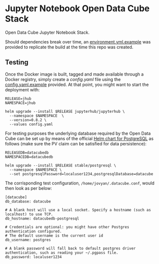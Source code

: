 # Jupyter Notebook Open Data Cube Stack

Open Data Cube Jupyter Notebook Stack.

Should dependencies break over time, an [environment.yml.example](environment.yml.example) was provided to replicate the build at the time this repo was created.

## Testing
Once the Docker image is built, tagged and made available through a Docker registry, simply create a *config.yaml* file using the [config.yaml.example](config.yaml.example) provided. At that point, you might want to start the deployment with:

```
RELEASE=jhub
NAMESPACE=jhub

helm upgrade --install $RELEASE jupyterhub/jupyterhub \
  --namespace $NAMESPACE  \
  --version=0.8.2 \
  --values config.yaml
```

For testing purposes the underlying database required by the Open Data Cube can be set up by means of the official [Helm chart for PostgreSQL](https://github.com/helm/charts/tree/master/stable/postgresql) as follows (make sure the PV claim can be satisfied for data persistence):

```
RELEASEDB=datacubedb
NAMESPACEDB=datacubedb

helm upgrade --install $RELEASE stable/postgresql \
  --namespace $NAMESPACE \
  --set postgresqlPassword=localuser1234,postgresqlDatabase=datacube
```

The corrisponding test configuration, `/home/jovyan/.datacube.conf`, would then look as per below:

```
[datacube]
db_database: datacube

# A blank host will use a local socket. Specify a hostname (such as localhost) to use TCP.
db_hostname: datacubedb-postgresql

# Credentials are optional: you might have other Postgres authentication configured.
# The default username is the current user id
db_username: postgres

# A blank password will fall back to default postgres driver authentication, such as reading your ~/.pgpass file.
db_password: localuser1234
```
